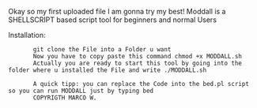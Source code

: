 Okay so my first uploaded file I am gonna try my best!
Moddall is a SHELLSCRIPT based script tool for beginners and normal Users 

Installation:

           git clone the File into a Folder u want
           Now you have to copy paste this command chmod +x MODDALL.sh
           Actually you are ready to start this tool by going into the folder where u installed the File and write ./MODDALL.sh
            
           A quick tipp: you can replace the Code into the bed.pl script so you can run MODDALL just by typing bed
           COPYRIGTH MARCO W.

